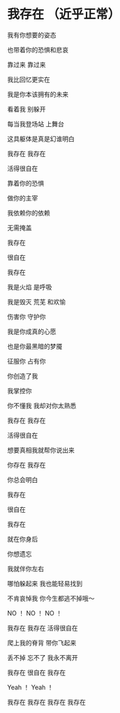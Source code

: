 # 我存在 （近乎正常）

我有你想要的姿态

也带着你的恐惧和悲哀

靠过来 靠过来

我比回忆更实在

我是你本该拥有的未来

看着我 别躲开

每当我登场站 上舞台

这具躯体是真是幻谁明白

我存在 我存在

活得很自在

靠着你的恐惧

做你的主宰

我依赖你的依赖

无需掩盖

我存在

很自在

我存在

我是火焰 是呼吸

我是毁灭 荒芜 和欢愉

伤害你 守护你

我是你成真的心愿

也是你最黑暗的梦魇

征服你 占有你 

你创造了我 

我掌控你

你不懂我 我却对你太熟悉

我存在 我存在 

活得很自在

想要真相我就帮你说出来

你存在 我存在 

你总会明白

我存在

很自在

我存在

就在你身后 

你想遗忘 

我就伴你左右

哪怕躲起来 我也能轻易找到

不肯哀悼我 你今生都逃不掉哦～

NO ！ NO ！ NO ！

我存在 我存在 活得很自在

爬上我的脊背 带你飞起来 

丢不掉 忘不了 我永不离开

我存在 很自在 我存在

Yeah ！ Yeah ！

我存在 我存在 我存在 我存在
